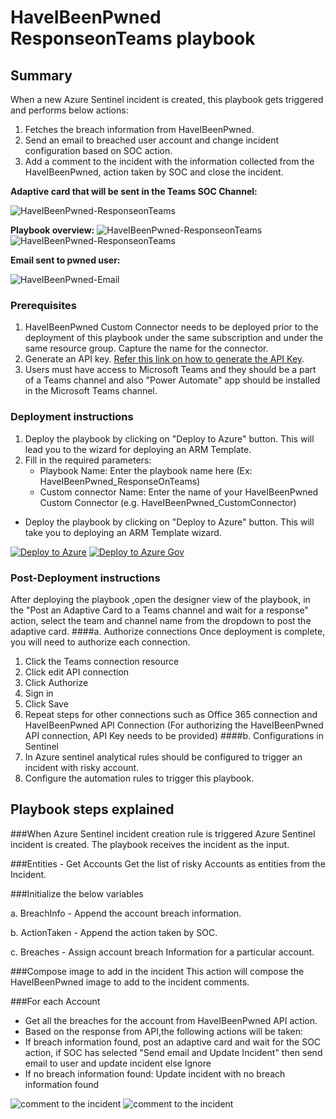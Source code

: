 # HaveIBeenPwned ResponseonTeams playbook
 ## Summary
 When a new Azure Sentinel incident is created, this playbook gets triggered and performs below actions:
 1. Fetches the breach information from HaveIBeenPwned.
 1. Send an email to breached user account and change incident configuration based on SOC action.
 1. Add a comment to the incident with the information collected from the HaveIBeenPwned, action taken by SOC and close the incident.

**Adaptive card that will be sent in the Teams SOC Channel:**

![HaveIBeenPwned-ResponseonTeams](./Images/Adaptivecard.png)

**Playbook overview:**
![HaveIBeenPwned-ResponseonTeams](./Images/PlaybookdesignerLight.png)<br>
![HaveIBeenPwned-ResponseonTeams](./Images/PlaybookdesignerDark.png)<br>

**Email sent to pwned user:**

![HaveIBeenPwned-Email](./Images/Email.png)
### Prerequisites 

1. HaveIBeenPwned Custom Connector needs to be deployed prior to the deployment of this playbook under the same subscription and under the same resource group. Capture the name for the connector.
2. Generate an API key. [Refer this link on how to generate the API Key](https://haveibeenpwned.com/API/Key).
3. Users must have access to Microsoft Teams and they should be a part of a Teams channel and also "Power Automate" app should be installed in the Microsoft Teams channel.

### Deployment instructions 
1. Deploy the playbook by clicking on "Deploy to Azure" button. This will lead you to the wizard for deploying an ARM Template.
2. Fill in the required parameters:
    * Playbook Name: Enter the playbook name here (Ex: HaveIBeenPwned_ResponseOnTeams)
    * Custom connector Name: Enter the name of your HaveIBeenPwned Custom Connector (e.g. HaveIBeenPwned_CustomConnector)

* Deploy the playbook by clicking on "Deploy to Azure" button. This will take you to deploying an ARM Template wizard.

[![Deploy to Azure](https://aka.ms/deploytoazurebutton)](https://portal.azure.com/#create/Microsoft.Template/uri/https%3A%2F%2Fraw.githubusercontent.com%2FAzure%2FAzure-Sentinel%2Fmaster%2FPlaybooks%2FHaveIBeenPwned%2FPlaybooks%2FHaveIBeenPwned_ResponseOnTeams%2Fazuredeploy.json)
[![Deploy to Azure Gov](https://aka.ms/deploytoazuregovbutton)](https://portal.azure.us/#create/Microsoft.Template/uri/https%3A%2F%2Fraw.githubusercontent.com%2FAzure%2FAzure-Sentinel%2Fmaster%2FPlaybooks%2FHaveIBeenPwned%2FPlaybooks%2FHaveIBeenPwned_ResponseOnTeams%2Fazuredeploy.json)
    
### Post-Deployment instructions 
After deploying the playbook ,open the designer view of the playbook, in the "Post an Adaptive Card to a Teams channel and wait for a response" action, select the team and channel name from the dropdown to post the adaptive card.
####a. Authorize connections
Once deployment is complete, you will need to authorize each connection.
1.	Click the Teams connection  resource
2.	Click edit API connection
3.	Click Authorize
4.	Sign in
5.	Click Save
6.	Repeat steps for other connections such as Office 365 connection and HaveIBeenPwned API Connection (For authorizing the HaveIBeenPwned API connection, API Key needs to be provided)
####b. Configurations in Sentinel
1. In Azure sentinel analytical rules should be configured to trigger an incident with risky account.
2. Configure the automation rules to trigger this playbook.

## Playbook steps explained

###When Azure Sentinel incident creation rule is triggered
Azure Sentinel incident is created. The playbook receives the incident as the input.

###Entities - Get Accounts
Get the list of risky Accounts as entities from the Incident.

###Initialize the below variables

  a. BreachInfo - Append the account breach information.

  b. ActionTaken - Append the action taken by SOC.

  c. Breaches - Assign account breach Information for a particular account.

 ###Compose image to add in the incident
This action will compose the HaveIBeenPwned image to add to the incident comments.

###For each Account
* Get all the breaches for the account from HaveIBeenPwned API action.
* Based on the response from API,the following actions will be taken:
 * If breach information found, post an adaptive card and wait for the SOC action, if SOC has selected "Send email and Update Incident" then send email to user and update incident else Ignore
 * If no breach information found: Update incident with no breach information found

![comment to the incident](./Images/IncidentcommentLight.PNG)
![comment to the incident](./Images/IncidentcommentDark.PNG)